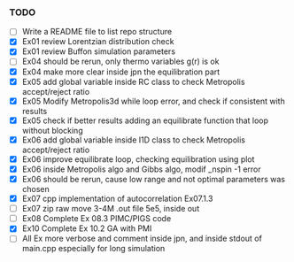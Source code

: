 ### TODO

- [ ] Write a README file to list repo structure
- [x] Ex01 review Lorentzian distribution check
- [x] Ex01 review Buffon simulation parameters
- [ ] Ex04 should be rerun, only thermo variables g(r) is ok
- [x] Ex04 make more clear inside jpn the equilibration part
- [x] Ex05 add global variable inside RC class to check Metropolis accept/reject ratio
- [x] Ex05 Modify Metropolis3d while loop error, and check if consistent with results
- [x] Ex05 check if better results adding an equilibrate function that loop without blocking
- [x] Ex06 add global variable inside I1D class to check Metropolis accept/reject ratio
- [x] Ex06 improve equilibrate loop, checking equilibration using plot
- [x] Ex06 inside Metropolis algo and Gibbs algo, modif \_nspin -1 error
- [x] Ex06 should be rerun, cause low range and not optimal parameters was chosen
- [x] Ex07 cpp implementation of autocorrelation Ex07.1.3
- [ ] Ex07 zip raw move 3-4M .out file 5e5, inside out
- [ ] Ex08 Complete Ex 08.3 PIMC/PIGS code
- [x] Ex10 Complete Ex 10.2 GA with PMI
- [ ] All Ex more verbose and comment inside jpn, and inside stdout of main.cpp especially for long simulation
